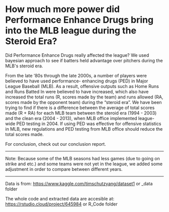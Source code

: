 # How much more power did Performance Enhance Drugs bring into the MLB league during the Steroid Era?

Did Performance Enhance Drugs really affected the league? We used bayesian approach to see if batters held advantage over pitchers during the MLB's steroid era.

From the late ‘80s through the late 2000s, a number of players were believed to have used performance- enhancing drugs (PED) in Major League Baseball (MLB). As a result, offensive outputs such as Home Runs and Runs Batted In were believed to have increased, which also have increased the total runs (R, scores made by the team) and runs allowed (RA, scores made by the opponent team) during the “steroid era”. We have been trying to find if there is a difference between the average of total scores made (R + RA) for each MLB team between the steroid era (1994 - 2003) and the clean era (2004 - 2013), when MLB office implemented league-wide PED testing in 2004. If using PED was effective for offensive statistics in MLB, new regulations and PED testing from MLB office should reduce the total scores made.

For conclusion, check out our conclusion report.

----------------------

Note: Because some of the MLB seasons had less games (due to going on strike and etc.) and some teams were not yet in the league, we added some adjustment in order to compare between different years.

----------------------

Data is from:
https://www.kaggle.com/timschutzyang/dataset1 or _data folder

The whole code and extracted data are accesible at:
https://rstudio.cloud/project/645984 or R_Code folder
